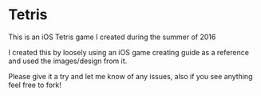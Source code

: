 # Tetris

This is an iOS Tetris game I created during the summer of 2016

I created this by loosely using an iOS game creating guide as a reference and used the images/design from it.

Please give it a try and let me know of any issues, also if you see anything feel free to fork!
